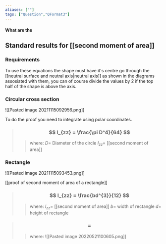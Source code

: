 ```yaml
---
aliases: [""]
tags: ["Question","QFormat3"]
---
```


#### What are the
## Standard results for [[second moment of area]]
### Requirements
To use these equations the shape must have it's centre go through the [[neutral surface and neutral axis|neutral axis]] as shown in the diagrams assosiated with them, you can of course divide the values by 2 if the top half of the shape is above the axis.

### Circular cross section
![[Pasted image 20211115092956.png]]

To do the proof you need to integrate using polar coordinates.

> ### $$ I_{zz} = \frac{\pi D^4}{64} $$ 
>> where:
>> $D=$ Diameter of the circle 
>> $I_{zz}=$ [[second moment of area]]

### Rectangle
![[Pasted image 20211115093453.png]]

[[proof of second moment of area of a rectangle]]

> ### $$ I_{zz} = \frac{bd^{3}}{12} $$ 
>> where:
>> $I_{zz}=$ [[second moment of area]] 
>> $b=$ width of rectangle
>> $d=$ height of rectangle

> ### $$  = $$ 
>> where:
>> ![[Pasted image 20220521100605.png]]